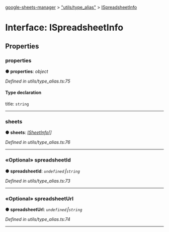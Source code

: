 [google-sheets-manager](../README.md) > ["utils/type_alias"](../modules/_utils_type_alias_.md) > [ISpreadsheetInfo](../interfaces/_utils_type_alias_.ispreadsheetinfo.md)



# Interface: ISpreadsheetInfo


## Properties
<a id="properties"></a>

###  properties

**●  properties**:  *object* 

*Defined in utils/type_alias.ts:75*


#### Type declaration


title: `string`






___

<a id="sheets"></a>

###  sheets

**●  sheets**:  *[ISheetInfo](_utils_type_alias_.isheetinfo.md)[]* 

*Defined in utils/type_alias.ts:76*





___

<a id="spreadsheetid"></a>

### «Optional» spreadsheetId

**●  spreadsheetId**:  *`undefined`⎮`string`* 

*Defined in utils/type_alias.ts:73*





___

<a id="spreadsheeturl"></a>

### «Optional» spreadsheetUrl

**●  spreadsheetUrl**:  *`undefined`⎮`string`* 

*Defined in utils/type_alias.ts:74*





___


